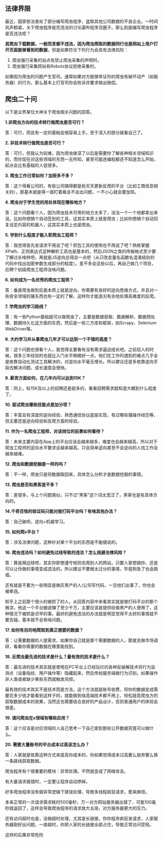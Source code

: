 ## 法律界限

最近，国家依法查处了部分编写爬虫程序，盗取其他公司数据的不良企业。一时间风声鹤唳，关于爬虫程序是否违法的讨论遍布程序员圈子。那么到底编写爬虫程序是否违法呢？

**其爬虫下载数据，一般而言都不违法，因为爬虫爬取的数据同行也是网站上用户打开页面能够看到的数据**，但是如果符合下列行为会具有法律风险：

1. 爬虫强行采集的站点有禁止爬虫采集的声明时。
2. 爬虫强行采集网站有Robots协议拒绝采集时。

如果因为爬虫的问题产生官司，通常如果对方能够举证你的爬虫有破坏动产（如服务器）的行为，那么基本上打官司你会败诉并要求做出赔偿。

## 爬虫二十问

以下是业界某位大神关于爬虫相关问题的回答。

**1.非爬虫方向的技术转行做爬虫是否可行？**

答：可行，而且有一定的基础会很容易上手，至于深入的部分就看自己了。

**2. 非技术转行做爬虫是否可行？**

答：可行，但我认为较难，因为爬虫做深了以后是需要你了解各种相关领域知识的，而你现在对这些领域的东西一无所知，甚至可能连编程都还不知道怎么开始，起点会比有基础的人低很多。

**3. 爬虫工作日常如何？加班多不多？**

答：这个得看公司的，有些公司搞得都是些天天更新反爬的平台（比如工商信息相关的），那基本就是得一直盯着看会不会出问题，一不小心就会要加班。

**4. 爬虫对于学生党的用处体现在哪些地方？**

答：这个问题看个人，因为爬虫技术可用的地方太多了，没法一个一个地都拿出来说。比如你想搞个自动签到的工具，这其实本质上就是爬虫；比如你想搞个自动回复设定内容的机器人，这其实本质上也是爬虫。

**5. 学到什么程度才能入职爬虫工程师？**

答：我觉得首先发请求不用说了吧？抓包工具的使用也不用说了吧？熟练掌握XPath、正则表达式这种解析工具也是基本的，然后JSON之类的传输格式至少要了解过长啥样吧，再就是JS逆向总得会一点吧（从只改变量名函数名混淆级别的代码中找出加密参数生成部分的程度）。差不多会这些以后，再自己做几个项目，应聘个初级爬虫工程师没啥问题。

**6. 如何成为一名优秀的爬虫工程师？**

答：垂直爬虫做到后面本质上就是逆向，你需要有良好的逆向思维方式，并且对一些安全领域的骚东西也有一定的了解，这样你才能游刃有余地处理高难度的反爬。

**7. 学爬虫的学习路线？**

答：有一些Python基础就可以做爬虫了，主要是数据获取、数据解析、数据预处理、数据持久化这方面的东西，然后是一些三方库和框架，如Scrapy、Selenium WebDriver等。

**8. 大约学习并从事爬虫几年才可以达到一个不错的高度？**

答：这个问题也很看个人，我觉得主要看有没有需求逼迫成长吧。之前招人的时候，很多三年经验的也就比入门水平稍微好一点，他们在工作时遇到的难点几乎全是依靠自动化测试工具解决的，对逆向水平毫无增长。所以建议还是多依靠逆向手段去解决问题，成长速度会很快。

**9. 薪资方面如何，在几年内可以达到15K？**

答：同上，标15K及以上的招聘还是挺多的，看看招聘需求就知道大概到什么程度了。

**10. 面试爬虫哪些技能点是加分项？**

答：丰富且有深度的逆向经验、熟悉通信协议底层实现、有过哪些骚操作经历等，但主要还是逆向经验和反爬方面的经验。

**11. 作为一名爬虫工程师，对该岗位的前景如何看待？**

答：未来主要内容在App上的平台应该会越来越多，难度也会越来越高，所以对于爬虫工程师的逆向水平要求会越来越高，只会简单逆向甚至不会逆向的人找工作会越来越难。

**12. 爬虫和数据挖掘是一样的吗？**

答：不一样，爬虫只是将数据取回来，具体怎么分析才是数据挖掘的事情。

**13. 爬虫是否和黑客差不多？**

答：差很多，与上个问题类似，只不过“黑客”这个词太宽泛了，黑客也是有具体方向的。

**14.千奇百怪的验证码只能对接打码平台吗？有啥其他办法？**

答：自己破呗，逆向+机器学习。

**15. 如何爬x平台？**

答：涉及法律问题，这种针对某个平台的东西是不能细说的。

**16. 爬虫违法吗？如何避免过线导致的违法？怎么规避法律风险？**

答：算是擦边球吧，其实你即使遵守规则去爬别人的网站，只要人家想搞你，还是可以让你做的事情变成违法的。所以建议不要做太过分的事情，毕竟狗急了也会跳墙。

还有就是不要为一些明显是做灰黑产的人/公司写代码，一旦他们出事了，你也会被牵连。

知乎上之前那个很火的被抓了的人，从回答内容中来看其实就是做打码平台的那个微凉，他这一个平台据说赚了至少千万，主要应该是提供给做黑产的人使用了，这种情况下被抓是迟早的事。最好的避免违法的办法就是明显觉得不太好的事情就不要去碰，基本就不会有啥问题。

**17. 如何有目的地爬取到真正想要的数据？**

答：让需要数据的人提需求，如果你自己就是那个需要数据的人，那就去做市场调研，看看你需要的数据在哪里能找到。

**18. 反爬虫最先进的技术是什么？最有效的技术是什么？**

答：最先进的技术其实就是使用在PC平台上已经玩烂的各种反破解技术将行为监测点（设备指纹、用户操作等）隐藏起来，然后传给服务端做行为识别，如果操作非人类或者缺少某些东西就触发风控。

最有效的技术其实不是技术而是方法，这个方法就是账号收费，将你的数据变成需要花多少钱才能看到这样子的，就能做到啥高端技术都不用上、轻松提高爬虫方的获取数据成本的效果，当然这也需要结合良好的产品设计，否则普通用户的体验会很差。

**19. 请问爬虫在x领域有哪些应用？**

答：这个应该是对应领域的人自己思考一下自己拿到那些公开数据究竟可以做什么。

**20. 需要大量账号的平台成本过高该怎么办？**

答：人家就是依靠这种方式来提高你成本的，你如果觉得成本过高要么放弃要么换一条路线获取数据。







爬虫程序有个很重要的模块：异常处理。不然就变成了网络攻击。

有大量请求报错时，一定要让程序自动停掉。

好多爬虫程序没有做异常逻辑下错误处理，导致多线程疯狂请求，惹来麻烦。

本来正常的一次请求需求耗时500毫秒，万一对方网站服务器出错了，可能100毫秒就返回了，这样会导致爬虫程序的请求放大五倍，对方服务器更大的压力。

还有访问超时也是，没做超时处理，尤其是长链接，你你程序疯狂发请求，人家服务器刚好出问题，一直超时，你把人家的长链接全部占住，导致正常访问受阻。

这样的后果非常危险